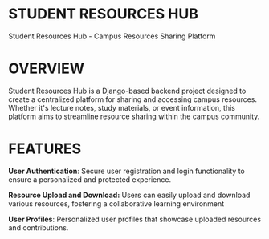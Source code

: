 # **STUDENT RESOURCES HUB**

Student Resources Hub - Campus Resources Sharing Platform

# **OVERVIEW**

Student Resources Hub is a Django-based backend project designed to create a centralized platform for sharing and accessing campus resources. 
Whether it's lecture notes, study materials, or event information, this platform aims to streamline resource sharing within the campus community.

# **FEATURES**

**User Authentication**: Secure user registration and login functionality to ensure a personalized and protected experience.

**Resource Upload and Download:** Users can easily upload and download various resources, fostering a collaborative learning environment

**User Profiles**: Personalized user profiles that showcase uploaded resources and contributions.
